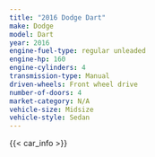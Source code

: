 ```yaml
---
title: "2016 Dodge Dart"
make: Dodge
model: Dart
year: 2016
engine-fuel-type: regular unleaded
engine-hp: 160
engine-cylinders: 4
transmission-type: Manual
driven-wheels: Front wheel drive
number-of-doors: 4
market-category: N/A
vehicle-size: Midsize
vehicle-style: Sedan
---
```


{{< car_info >}}
